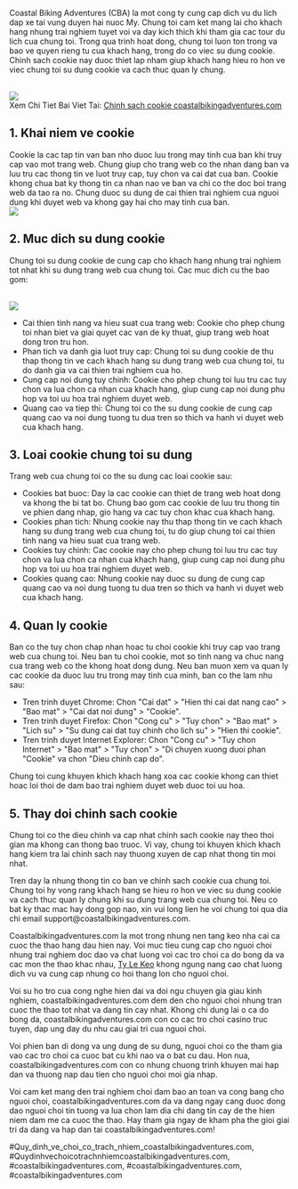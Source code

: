 <p>Coastal Biking Adventures (CBA) la mot cong ty cung cap dich vu du lich dap xe tai vung duyen hai nuoc My. Chung toi cam ket mang lai cho khach hang nhung trai nghiem tuyet voi va day kich thich khi tham gia cac tour du lich cua chung toi. Trong qua trinh hoat dong, chung toi luon ton trong va bao ve quyen rieng tu cua khach hang, trong do co viec su dung cookie. Chinh sach cookie nay duoc thiet lap nham giup khach hang hieu ro hon ve viec chung toi su dung cookie va cach thuc quan ly chung.</p><br><img src="https://coastalbikingadventures.com/wp-content/uploads/2025/02/chinh-sach-cookie-2.jpg"></br>
Xem Chi Tiet Bai Viet Tai: <a href="https://coastalbikingadventures.com/chinh-sach-cookie-coastalbikingadventures-com/">Chinh sach cookie coastalbikingadventures.com</a><h2>1. Khai niem ve cookie</h2><p>Cookie la cac tap tin van ban nho duoc luu trong may tinh cua ban khi truy cap vao mot trang web. Chung giup cho trang web co the nhan dang ban va luu tru cac thong tin ve luot truy cap, tuy chon va cai dat cua ban. Cookie khong chua bat ky thong tin ca nhan nao ve ban va chi co the doc boi trang web da tao ra no. Chung duoc su dung de cai thien trai nghiem cua nguoi dung khi duyet web va khong gay hai cho may tinh cua ban.<br><img src="https://coastalbikingadventures.com/wp-content/uploads/2025/02/chinh-sach-cookie-1.jpg"></br><h2>2. Muc dich su dung cookie</h2><p>Chung toi su dung cookie de cung cap cho khach hang nhung trai nghiem tot nhat khi su dung trang web cua chung toi. Cac muc dich cu the bao gom:</p><br><img src="https://coastalbikingadventures.com/wp-content/uploads/2025/02/keo-rung-1.jpg"></br><ul>
<li>Cai thien tinh nang va hieu suat cua trang web: Cookie cho phep chung toi nhan biet va giai quyet cac van de ky thuat, giup trang web hoat dong tron tru hon.</li>
<li>Phan tich va danh gia luot truy cap: Chung toi su dung cookie de thu thap thong tin ve cach khach hang su dung trang web cua chung toi, tu do danh gia va cai thien trai nghiem cua ho.</li>
<li>Cung cap noi dung tuy chinh: Cookie cho phep chung toi luu tru cac tuy chon va lua chon ca nhan cua khach hang, giup cung cap noi dung phu hop va toi uu hoa trai nghiem duyet web.</li>
<li>Quang cao va tiep thi: Chung toi co the su dung cookie de cung cap quang cao va noi dung tuong tu dua tren so thich va hanh vi duyet web cua khach hang.</li>
</ul><h2>3. Loai cookie chung toi su dung</h2><p>Trang web cua chung toi co the su dung cac loai cookie sau:<ul>
<li>Cookies bat buoc: Day la cac cookie can thiet de trang web hoat dong va khong the bi tat bo. Chung bao gom cac cookie de luu tru thong tin ve phien dang nhap, gio hang va cac tuy chon khac cua khach hang.</li>
<li>Cookies phan tich: Nhung cookie nay thu thap thong tin ve cach khach hang su dung trang web cua chung toi, tu do giup chung toi cai thien tinh nang va hieu suat cua trang web.</li>
<li>Cookies tuy chinh: Cac cookie nay cho phep chung toi luu tru cac tuy chon va lua chon ca nhan cua khach hang, giup cung cap noi dung phu hop va toi uu hoa trai nghiem duyet web.</li>
<li>Cookies quang cao: Nhung cookie nay duoc su dung de cung cap quang cao va noi dung tuong tu dua tren so thich va hanh vi duyet web cua khach hang.</li>
</ul><h2>4. Quan ly cookie</h2><p>Ban co the tuy chon chap nhan hoac tu choi cookie khi truy cap vao trang web cua chung toi. Neu ban tu choi cookie, mot so tinh nang va chuc nang cua trang web co the khong hoat dong dung. Neu ban muon xem va quan ly cac cookie da duoc luu tru trong may tinh cua minh, ban co the lam nhu sau:</p><ul>
<li>Tren trinh duyet Chrome: Chon "Cai dat" &gt; "Hien thi cai dat nang cao" &gt; "Bao mat" &gt; "Cai dat noi dung" &gt; "Cookie".</li>
<li>Tren trinh duyet Firefox: Chon "Cong cu" &gt; "Tuy chon" &gt; "Bao mat" &gt; "Lich su" &gt; "Su dung cai dat tuy chinh cho lich su" &gt; "Hien thi cookie".</li>
<li>Tren trinh duyet Internet Explorer: Chon "Cong cu" &gt; "Tuy chon Internet" &gt; "Bao mat" &gt; "Tuy chon" &gt; "Di chuyen xuong duoi phan "Cookie" va chon "Dieu chinh cap do".</li>
</ul><p>Chung toi cung khuyen khich khach hang xoa cac cookie khong can thiet hoac loi thoi de dam bao trai nghiem duyet web duoc toi uu hoa.<h2>5. Thay doi chinh sach cookie</h2><p>Chung toi co the dieu chinh va cap nhat chinh sach cookie nay theo thoi gian ma khong can thong bao truoc. Vi vay, chung toi khuyen khich khach hang kiem tra lai chinh sach nay thuong xuyen de cap nhat thong tin moi nhat.</p><p>Tren day la nhung thong tin co ban ve chinh sach cookie cua chung toi. Chung toi hy vong rang khach hang se hieu ro hon ve viec su dung cookie va cach thuc quan ly chung khi su dung trang web cua chung toi. Neu co bat ky thac mac hay dong gop nao, xin vui long lien he voi chung toi qua dia chi email support@coastalbikingadventures.com.</p><p>Coastalbikingadventures.com la mot trong nhung nen tang keo nha cai ca cuoc the thao hang dau hien nay. Voi muc tieu cung cap cho nguoi choi nhung trai nghiem doc dao va chat luong voi cac tro choi ca do bong da va cac mon the thao khac nhau, <a href="https://coastalbikingadventures.com/">Ty Le Keo</a> khong ngung nang cao chat luong dich vu va cung cap nhung co hoi thang lon cho nguoi choi. 

Voi su ho tro cua cong nghe hien dai va doi ngu chuyen gia giau kinh nghiem, coastalbikingadventures.com dem den cho nguoi choi nhung tran cuoc the thao tot nhat va dang tin cay nhat. Khong chi dung lai o ca do bong da, coastalbikingadventures.com con co cac tro choi casino truc tuyen, dap ung day du nhu cau giai tri cua nguoi choi.

Voi phien ban di dong va ung dung de su dung, nguoi choi co the tham gia vao cac tro choi ca cuoc bat cu khi nao va o bat cu dau. Hon nua, coastalbikingadventures.com con co nhung chuong trinh khuyen mai hap dan va thuong nap dau tien cho nguoi choi moi gia nhap.

Voi cam ket mang den trai nghiem choi dam bao an toan va cong bang cho nguoi choi, coastalbikingadventures.com da va dang ngay cang duoc dong dao nguoi choi tin tuong va lua chon lam dia chi dang tin cay de the hien niem dam me ca cuoc the thao. Hay tham gia ngay de kham pha the gioi giai tri da dang va hap dan tai coastalbikingadventures.com!</p>
#Quy_dinh_ve_choi_co_trach_nhiem_coastalbikingadventures.com, #Quydinhvechoicotrachnhiemcoastalbikingadventures.com, #coastalbikingadventures.com, #coastalbikingadventures.com, #coastalbikingadventures.com
